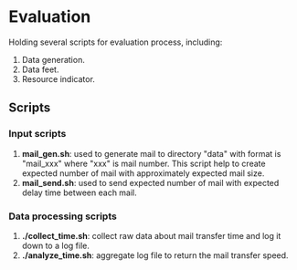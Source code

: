 # Evaluation
Holding several scripts for evaluation process, including:

1. Data generation.
2. Data feet.
3. Resource indicator.

## Scripts

### Input scripts

1. **mail_gen.sh**: used to generate mail to directory "data" with format is
            "mail_xxx" where "xxx" is mail number. This script help to create
            expected number of mail with approximately expected mail size.
2. **mail_send.sh**: used to send expected number of mail with expected delay
            time between each mail.

### Data processing scripts

1. **./collect_time.sh**: collect raw data about mail transfer time and log it
            down to a log file.
2. **./analyze_time.sh**: aggregate log file to return the mail transfer speed.

